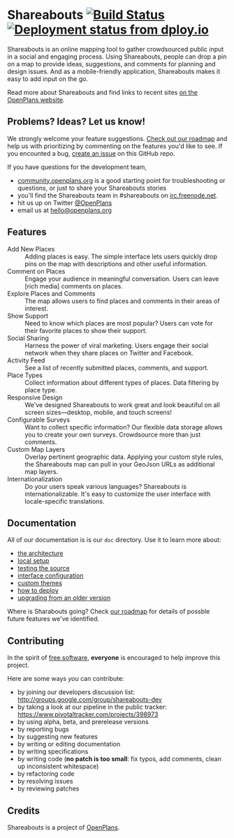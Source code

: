 Shareabouts [![Build Status](https://secure.travis-ci.org/openplans/shareabouts.png)](http://travis-ci.org/openplans/shareabouts) [![Deployment status from dploy.io](https://openplans.dploy.io/badge/45290641861022/15348.png)](http://dploy.io)
===========

Shareabouts is an online mapping tool to gather crowdsourced public input in a social and engaging process. Using Shareabouts, people can drop a pin on a map to provide ideas, suggestions, and comments for planning and design issues. And as a mobile-friendly application, Shareabouts makes it easy to add input on the go.

Read more about Shareabouts and find links to recent sites [on the OpenPlans website](http://openplans.org/shareabouts/).

Problems? Ideas? Let us know!
--------------------

We strongly welcome your feature suggestions. [Check out our roadmap](https://trello.com/b/94MT3WRQ/openplans-roadmap) and help us with prioritizing by commenting on the features you'd like to see. If you encounted a bug, [create an issue](https://github.com/openplans/shareabouts/issues) on this GitHub repo.

If you have questions for the development team,
* [community.openplans.org](http://community.openplans.org) is a good starting point for troubleshooting or questions, or just to share your Shareabouts stories
* you'll find the Shareabouts team in #shareabouts on [irc.freenode.net](http://irc.freenode.net).
* hit us up on Twitter [@OpenPlans](http://twitter.com/openplans)
* email us at hello@openplans.org


Features
-------------
<dl>
  <dt>Add New Places</dt>
  <dd>Adding places is easy. The simple interface lets users quickly drop pins on the map with descriptions and other useful information.</dd>

  <dt>Comment on Places</dt>
  <dd>Engage your audience in meaningful conversation. Users can leave [rich media] comments on places.</dd>

  <dt>Explore Places and Comments</dt>
  <dd>The map allows users to find places and comments in their areas of interest.</dd>

  <dt>Show Support</dt>
  <dd>Need to know which places are most popular? Users can vote for their favorite places to show their support.</dd>

  <dt>Social Sharing</dt>
  <dd>Harness the power of viral marketing. Users engage their social network when they share places on Twitter and Facebook.</dd>

  <dt>Activity Feed</dt>
  <dd>See a list of recently submitted places, comments, and support.</dd>

  <dt>Place Types</dt>
  <dd>Collect information about different types of places.  Data filtering by place type.</dd>

  <dt>Responsive Design</dt>
  <dd>We've designed Shareabouts to work great and look beautiful on all screen sizes—desktop, mobile, and touch screens!</dd>

  <dt>Configurable Surveys</dt>
  <dd>Want to collect specific information? Our flexible data storage allows you to create your own surveys. Crowdsource more than just comments.</dd>

  <dt>Custom Map Layers</dt>
  <dd>Overlay pertinent geographic data. Applying your custom style rules, the Shareabouts map can pull in your GeoJson URLs as additional map layers.</dd>

  <dt>Internationalization</dt>
  <dd>Do your users speak various languages? Shareabouts is internationalizable. It's easy to customize the user interface with locale-specific translations.</dd>
</dl>

Documentation
-------------
All of our documentation is is our `doc` directory. Use it to learn more about:
* [the architecture](https://github.com/openplans/shareabouts/blob/master/doc/ARCHITECTURE.md)
* [local setup](https://github.com/openplans/shareabouts/blob/master/doc/README.md)
* [testing the source](https://github.com/openplans/shareabouts/blob/master/doc/TESTING.md)
* [interface configuration](https://github.com/openplans/shareabouts/blob/master/doc/CONFIG.md)
* [custom themes](https://github.com/openplans/shareabouts/blob/master/doc/CUSTOM_THEME.md)
* [how to deploy](https://github.com/openplans/shareabouts/blob/master/doc/DEPLOY.md)
* [upgrading from an older version](https://github.com/openplans/shareabouts/blob/master/doc/UPGRADE.md)

Where is Sharabouts going? Check [our roadmap](https://trello.com/b/94MT3WRQ/openplans-roadmap) for details of possble future features we've identified.

Contributing
------------
In the spirit of [free software](http://www.fsf.org/licensing/essays/free-sw.html), **everyone** is encouraged to help improve this project.

Here are some ways *you* can contribute:

* by joining our developers discussion list: http://groups.google.com/group/shareabouts-dev
* by taking a look at our pipeline in the public tracker: https://www.pivotaltracker.com/projects/398973
* by using alpha, beta, and prerelease versions
* by reporting bugs
* by suggesting new features
* by writing or editing documentation
* by writing specifications
* by writing code (**no patch is too small**: fix typos, add comments, clean up inconsistent whitespace)
* by refactoring code
* by resolving issues
* by reviewing patches

Credits
-------------
Shareabouts is a project of [OpenPlans](http://openplans.org).
